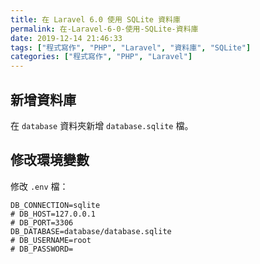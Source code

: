 ```yaml
---
title: 在 Laravel 6.0 使用 SQLite 資料庫
permalink: 在-Laravel-6-0-使用-SQLite-資料庫
date: 2019-12-14 21:46:33
tags: ["程式寫作", "PHP", "Laravel", "資料庫", "SQLite"]
categories: ["程式寫作", "PHP", "Laravel"]
---
```


## 新增資料庫

在 `database` 資料夾新增 `database.sqlite` 檔。

## 修改環境變數

修改 `.env` 檔：

```ENV
DB_CONNECTION=sqlite
# DB_HOST=127.0.0.1
# DB_PORT=3306
DB_DATABASE=database/database.sqlite
# DB_USERNAME=root
# DB_PASSWORD=
```
